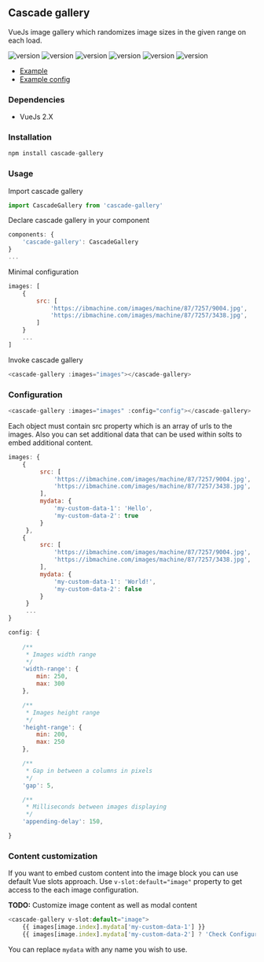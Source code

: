 ## Cascade gallery
VueJs image gallery which randomizes image sizes in the given range on each load.

![version](https://img.shields.io/badge/dynamic/json.svg?url=https://raw.githubusercontent.com/userforce/cascade-gallery/master/package.json&label=name&query=$.name&color=blue)
![version](https://img.shields.io/badge/dynamic/json.svg?url=https://raw.githubusercontent.com/userforce/cascade-gallery/master/package.json&label=version&query=$.version&color=blue)
![version](https://img.shields.io/badge/dynamic/json.svg?url=https://raw.githubusercontent.com/userforce/cascade-gallery/master/package.json&label=license&query=$.license&color=lightgrey)
![version](https://img.shields.io/badge/build-passing-green)
![version](https://david-dm.org/userforce/cascade-gallery.svg)
![version](https://img.shields.io/npm/dt/cascade-gallery)
- [Example](https://userforce.github.io/cascade-gallery/example/)
- [Example config](https://github.com/userforce/cascade-gallery/blob/master/example/index.html#L159)
### Dependencies
- VueJs 2.X

### Installation
```javascript
npm install cascade-gallery
```

### Usage
Import cascade gallery
```javascript
import CascadeGallery from 'cascade-gallery'
```
Declare cascade gallery in your component
```javascript
components: {
    'cascade-gallery': CascadeGallery
}
...
```
Minimal configuration
```javascript
images: [
    {
        src: [
            'https://ibmachine.com/images/machine/87/7257/9004.jpg',
            'https://ibmachine.com/images/machine/87/7257/3438.jpg',
        ]
    }
    ...
]
```
Invoke cascade gallery
```javascript
<cascade-gallery :images="images"></cascade-gallery>
```

### Configuration

```javascript
<cascade-gallery :images="images" :config="config"></cascade-gallery>
```

Each object must contain src property which is an array of urls to the images.
Also you can set additional data that can be used within solts to embed additional content.

```javascript
images: {
    {
         src: [
             'https://ibmachine.com/images/machine/87/7257/9004.jpg',
             'https://ibmachine.com/images/machine/87/7257/3438.jpg',
         ],
         mydata: {
             'my-custom-data-1': 'Hello',
             'my-custom-data-2': true
         }
     },
    {
         src: [
             'https://ibmachine.com/images/machine/87/7257/9004.jpg',
             'https://ibmachine.com/images/machine/87/7257/3438.jpg',
         ],
         mydata: {
             'my-custom-data-1': 'World!',
             'my-custom-data-2': false
         }
     }
     ...
}

config: {
    
    /**
     * Images width range
     */
    'width-range': {
        min: 250,
        max: 300
    },

    /**
     * Images height range
     */
    'height-range': {
        min: 200,
        max: 250
    },

    /**
     * Gap in between a columns in pixels
     */
    'gap': 5,

    /**
     * Milliseconds between images displaying
     */
    'appending-delay': 150,

}
```

### Content customization

If you want to embed custom content into the image block you can use default Vue slots approach.
Use ```v-slot:default="image"``` property to get access to the each image configuration.


**TODO:** Customize image content as well as modal content

```javascript
<cascade-gallery v-slot:default="image">
    {{ images[image.index].mydata['my-custom-data-1'] }}
    {{ images[image.index].mydata['my-custom-data-2'] ? 'Check Configuration! =]' : '' }}
```

You can replace ```mydata```  with any name you wish to use.